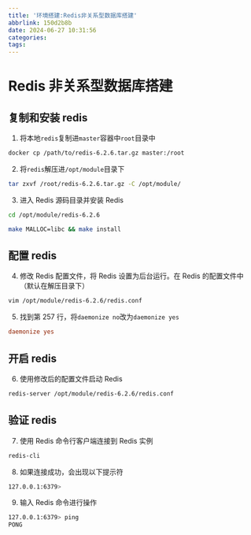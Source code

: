 ```yaml
---
title: '环境搭建:Redis非关系型数据库搭建'
abbrlink: 150d2b8b
date: 2024-06-27 10:31:56
categories:
tags:
---
```


# Redis 非关系型数据库搭建

## 复制和安装 redis

1. 将本地`redis`复制进`master`容器中`root`目录中

```bash
docker cp /path/to/redis-6.2.6.tar.gz master:/root
```

2. 将`redis`解压进`/opt/module`目录下

```bash
tar zxvf /root/redis-6.2.6.tar.gz -C /opt/module/
```

3. 进入 Redis 源码目录并安装 Redis

```bash
cd /opt/module/redis-6.2.6
```

```bash
make MALLOC=libc && make install
```

## 配置 redis

4. 修改 Redis 配置文件，将 Redis 设置为后台运行。在 Redis 的配置文件中（默认在解压目录下）

```bash
vim /opt/module/redis-6.2.6/redis.conf
```

5. 找到第 257 行，将`daemonize no`改为`daemonize yes`

```conf
daemonize yes
```

## 开启 redis

6. 使用修改后的配置文件启动 Redis

```bash
redis-server /opt/module/redis-6.2.6/redis.conf
```

## 验证 redis

7. 使用 Redis 命令行客户端连接到 Redis 实例

```bash
redis-cli
```

8. 如果连接成功，会出现以下提示符

```bash
127.0.0.1:6379>
```

9. 输入 Redis 命令进行操作

```bash
127.0.0.1:6379> ping
PONG
```

